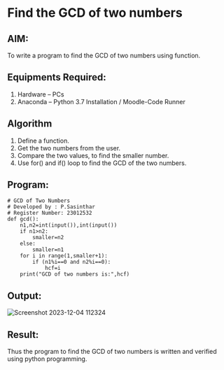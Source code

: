 # Find the GCD of two numbers

## AIM:
To write a program to find the GCD of two numbers using function.

## Equipments Required:
1. Hardware – PCs
2. Anaconda – Python 3.7 Installation / Moodle-Code Runner

## Algorithm
1. Define a function.
2. Get the two numbers from the user.
3. Compare the two values, to find the smaller number.
4. Use for() and if() loop to find the GCD of the two numbers.

## Program:
```
# GCD of Two Numbers
# Developed by : P.Sasinthar
# Register Number: 23012532
def gcd():
    n1,n2=int(input()),int(input())
    if n1>n2:
        smaller=n2
    else:
        smaller=n1
    for i in range(1,smaller+1):
        if (n1%i==0 and n2%i==0):
            hcf=i
    print("GCD of two numbers is:",hcf)        

```

## Output:

![Screenshot 2023-12-04 112324](https://github.com/sasintharparanthaman/GCD-of-two-numbers/assets/145743219/67d3e9be-77ff-4e4d-bc34-fda1281069e6)



## Result:
Thus the program to find the GCD of two numbers is written and verified using python programming.
